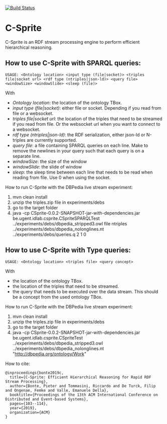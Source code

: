 [![Build Status](https://travis-ci.com/pbonte/C-Sprite.svg?branch=master)](https://travis-ci.com/pbonte/C-Sprite)
# C-Sprite

C-Sprite is an RDF stream processing engine to perform efficient hierarchical reasoning. 

## How to use C-Sprite with SPARQL queries:

```
USAGE: <Ontology location> <input type (file|socket)> <triples file|socket url> <rdf type (ntriples|json-ld)> <query file>  <windowSize> <windowSlide> <sleep (file)>

```
With 

* _Ontology location_: the location of the ontology TBox.
* _input type (file|socket)_: either file or socket. Depending if you read from file or a websocket.
* _triples file|socket url_: the location of the triples that need to be streamed if you read from file. Or the websocket url when you want to connect to a websocket.
* _rdf type (ntriples|json-ld)_: the RDF serialization, either json-ld or N-triples are currently supported.
* _query file_: a file containing SPARQL queries on each line. Make to remove the newlines in your query such that each query is on a separate line.
* _windowSize_: the size of the window
* _windowSlide_: the slide of window
* _sleep_: the sleep time between each line that needs to be read when reading from file. Use 0 when using the socket.

How to run C-Sprite with the DBPedia live stream experiment:
1) mvn clean install
2) unzip the triples.zip file in experiments/debs
4) go to the target folder
3) java -cp CSprite-0.0.2-SNAPSHOT-jar-with-dependencies.jar be.ugent.idlab.csprite.CSpriteSPARQLTest ../experiments/debs/dbpedia_stripped3.owl file ntriples ../experiments/debs/dbpedia_nolonglines.nt ../experiments/debs/queries.q 2 1 0

## How to use C-Sprite with Type queries:

```
USAGE: <Ontology location> <triples file> <query concept>
```
With 
* <Ontology location> the location of the ontology TBox.
* <triples files> the location of the triples that need to be streamed. 
* <query concept> the query that needs to be executed over the data stream. This should be a concept from the used ontology TBox.

How to run C-Sprite with the DBPedia live stream experiment:
1) mvn clean install
2) unzip the triples.zip file in experiments/debs
4) go to the target folder
3) java -cp CSprite-0.0.2-SNAPSHOT-jar-with-dependencies.jar be.ugent.idlab.csprite.CSpriteTest ../experiments/debs/dbpedia_stripped3.owl ../experiments/debs/dbpedia_nolonglines.nt "<http://dbpedia.org/ontology/Work>"

How to cite:
```
@inproceedings{bonte2019c,
  title={C-Sprite: Efficient Hierarchical Reasoning for Rapid RDF Stream Processing},
  author={Bonte, Pieter and Tommasini, Riccardo and De Turck, Filip and Ongenae, Femke and Valle, Emanuele Della},
  booktitle={Proceedings of the 13th ACM International Conference on Distributed and Event-based Systems},
  pages={103--114},
  year={2019},
  organization={ACM}
}
```
